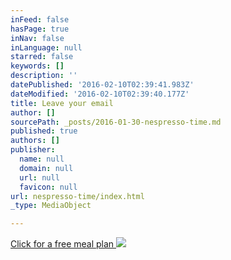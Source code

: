 ```yaml
---
inFeed: false
hasPage: true
inNav: false
inLanguage: null
starred: false
keywords: []
description: ''
datePublished: '2016-02-10T02:39:41.983Z'
dateModified: '2016-02-10T02:39:40.177Z'
title: Leave your email
author: []
sourcePath: _posts/2016-01-30-nespresso-time.md
published: true
authors: []
publisher:
  name: null
  domain: null
  url: null
  favicon: null
url: nespresso-time/index.html
_type: MediaObject

---
```

[Click for a free meal plan ][0]
![](https://the-grid-user-content.s3-us-west-2.amazonaws.com/b7759407-2763-4415-9a40-36b96abd4d75.JPG)

[0]: https://extranet.securefreedom.com/MillionDollarBody/csShopping/ShoppingCart.asp?Cat=&ProductID=